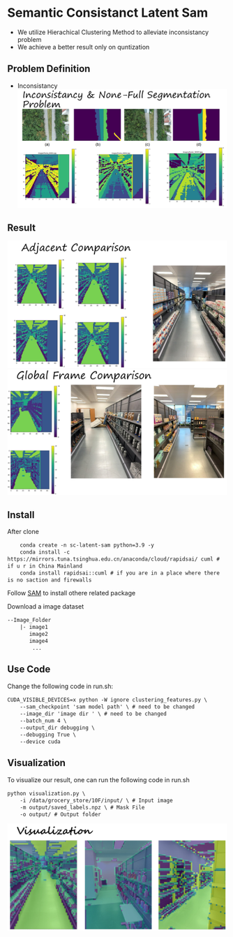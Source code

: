 # Semantic Consistanct Latent Sam 

- We utilize Hierachical Clustering Method to alleviate inconsistancy problem
- We achieve a better result only on quntization

## Problem Definition
- Inconsistancy
![inconsistancy](assets/inconsistancy.png)

## Result
![adjacent_comparison](assets/adjacent_comparison.png)
![global_comparison](assets/global_comparison.png)


## Install
After clone 
```
    conda create -n sc-latent-sam python=3.9 -y
    conda install -c  https://mirrors.tuna.tsinghua.edu.cn/anaconda/cloud/rapidsai/ cuml # if u r in China Mainland
    conda install rapidsai::cuml # if you are in a place where there is no saction and firewalls
```

Follow  [SAM](https://github.com/facebookresearch/segment-anything) to install othere related package

Download a image dataset 
```
--Image_Folder
    |- image1
       image2
       image4
        ...
```
## Use Code

Change the following code in run.sh:
```
CUDA_VISIBLE_DEVICES=x python -W ignore clustering_features.py \
    --sam_checkpoint 'sam model path' \ # need to be changed
    --image_dir 'image dir ' \ # need to be changed
    --batch_num 4 \
    --output_dir debugging \
    --debugging True \
    --device cuda 
```

## Visualization 
To visualize our result, one can run the following code in run.sh

```
python visualization.py \
    -i /data/grocery_store/10F/input/ \ # Input image 
    -m output/saved_labels.npz \ # Mask File
    -o output/ # Output folder
```
![Visualization](assets/visualization.png)
